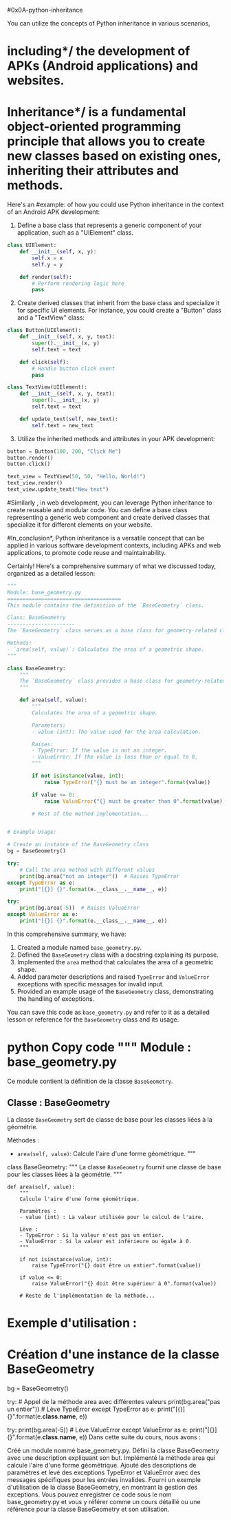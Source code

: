 #0x0A-python-inheritance

You can utilize the concepts of Python inheritance in various scenarios,
# including*/ the development of APKs (Android applications) and websites.
# Inheritance*/ is a fundamental object-oriented programming principle that allows you to create new classes based on existing ones, inheriting their attributes and methods.

Here's an #example: of how you could use Python inheritance in the context of an Android APK development:

1. Define a base class that represents a generic component of your application, such as a "UIElement" class.

```python
class UIElement:
    def __init__(self, x, y):
        self.x = x
        self.y = y

    def render(self):
        # Perform rendering logic here
        pass
```

2. Create derived classes that inherit from the base class and specialize it for specific UI elements. For instance, you could create a "Button" class and a "TextView" class:

```python
class Button(UIElement):
    def __init__(self, x, y, text):
        super().__init__(x, y)
        self.text = text

    def click(self):
        # Handle button click event
        pass

class TextView(UIElement):
    def __init__(self, x, y, text):
        super().__init__(x, y)
        self.text = text

    def update_text(self, new_text):
        self.text = new_text
```

3. Utilize the inherited methods and attributes in your APK development:

```python
button = Button(100, 200, "Click Me")
button.render()
button.click()

text_view = TextView(50, 50, "Hello, World!")
text_view.render()
text_view.update_text("New text")
```

#Similarly , in web development, you can leverage Python inheritance to create reusable and modular code. You can define a base class representing a generic web component and create derived classes that specialize it for different elements on your website.

#In_conclusion*, Python inheritance is a versatile concept that can be applied in various software development contexts, including APKs and web applications, to promote code reuse and maintainability.


Certainly! Here's a comprehensive summary of what we discussed today, organized as a detailed lesson:

```python
"""
Module: base_geometry.py
=====================================
This module contains the definition of the `BaseGeometry` class.

Class: BaseGeometry
----------------------
The `BaseGeometry` class serves as a base class for geometry-related classes.

Methods:
- `area(self, value)`: Calculates the area of a geometric shape.
"""

class BaseGeometry:
    """
    The `BaseGeometry` class provides a base class for geometry-related classes.
    """

    def area(self, value):
        """
        Calculates the area of a geometric shape.

        Parameters:
        - value (int): The value used for the area calculation.

        Raises:
        - TypeError: If the value is not an integer.
        - ValueError: If the value is less than or equal to 0.
        """

        if not isinstance(value, int):
            raise TypeError("{} must be an integer".format(value))

        if value <= 0:
            raise ValueError("{} must be greater than 0".format(value))

        # Rest of the method implementation...


# Example Usage:

# Create an instance of the BaseGeometry class
bg = BaseGeometry()

try:
    # Call the area method with different values
    print(bg.area("not an integer"))  # Raises TypeError
except TypeError as e:
    print("[{}] {}".format(e.__class__.__name__, e))

try:
    print(bg.area(-5))  # Raises ValueError
except ValueError as e:
    print("[{}] {}".format(e.__class__.__name__, e))
```

In this comprehensive summary, we have:

1. Created a module named `base_geometry.py`.
2. Defined the `BaseGeometry` class with a docstring explaining its purpose.
3. Implemented the `area` method that calculates the area of a geometric shape.
4. Added parameter descriptions and raised `TypeError` and `ValueError` exceptions with specific messages for invalid input.
5. Provided an example usage of the `BaseGeometry` class, demonstrating the handling of exceptions.

You can save this code as `base_geometry.py` and refer to it as a detailed lesson or reference for the `BaseGeometry` class and its usage.


python
Copy code
"""
Module : base_geometry.py
==============================================
Ce module contient la définition de la classe `BaseGeometry`.

Classe : BaseGeometry
-------------------------
La classe `BaseGeometry` sert de classe de base pour les classes liées à la géométrie.

Méthodes :
- `area(self, value)`: Calcule l'aire d'une forme géométrique.
"""

class BaseGeometry:
    """
    La classe `BaseGeometry` fournit une classe de base pour les classes liées à la géométrie.
    """

    def area(self, value):
        """
        Calcule l'aire d'une forme géométrique.

        Paramètres :
        - value (int) : La valeur utilisée pour le calcul de l'aire.

        Lève :
        - TypeError : Si la valeur n'est pas un entier.
        - ValueError : Si la valeur est inférieure ou égale à 0.
        """

        if not isinstance(value, int):
            raise TypeError("{} doit être un entier".format(value))

        if value <= 0:
            raise ValueError("{} doit être supérieur à 0".format(value))

        # Reste de l'implémentation de la méthode...


# Exemple d'utilisation :

# Création d'une instance de la classe BaseGeometry
bg = BaseGeometry()

try:
    # Appel de la méthode area avec différentes valeurs
    print(bg.area("pas un entier"))  # Lève TypeError
except TypeError as e:
    print("[{}] {}".format(e.__class__.__name__, e))

try:
    print(bg.area(-5))  # Lève ValueError
except ValueError as e:
    print("[{}] {}".format(e.__class__.__name__, e))
Dans cette suite du cours, nous avons :

Créé un module nommé base_geometry.py.
Défini la classe BaseGeometry avec une description expliquant son but.
Implémenté la méthode area qui calcule l'aire d'une forme géométrique.
Ajouté des descriptions de paramètres et levé des exceptions TypeError et ValueError avec des messages spécifiques pour les entrées invalides.
Fourni un exemple d'utilisation de la classe BaseGeometry, en montrant la gestion des exceptions.
Vous pouvez enregistrer ce code sous le nom base_geometry.py et vous y référer comme un cours détaillé ou une référence pour la classe BaseGeometry et son utilisation.
